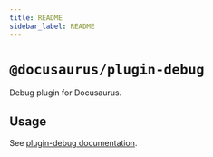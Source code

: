 ```yaml
---
title: README
sidebar_label: README
---
```

# `@docusaurus/plugin-debug`

Debug plugin for Docusaurus.

## Usage

See [plugin-debug documentation](https://docusaurus.io/docs/api/plugins/@docusaurus/plugin-debug).


